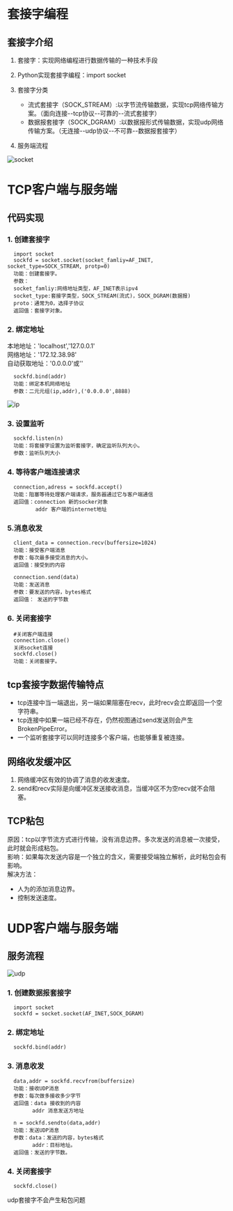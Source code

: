 # 套接字编程

## 套接字介绍

1. 套接字：实现网络编程进行数据传输的一种技术手段
2. Python实现套接字编程：import socket
3. 套接字分类

    - 流式套接字（SOCK_STREAM）:以字节流传输数据，实现tcp网络传输方案。（面向连接--tcp协议--可靠的--流式套接字）
    - 数据报套接字（SOCK_DGRAM）:以数据报形式传输数据，实现udp网络传输方案。（无连接--udp协议--不可靠--数据报套接字）

4. 服务端流程

![socket](./photo/socket_tcp.png)

# TCP客户端与服务端

## 代码实现

### 1. 创建套接字

      import socket
      sockfd = socket.socket(socket_famliy=AF_INET, socket_type=SOCK_STREAM, protp=0)
      功能：创建套接字。
      参数：
      socket_famliy:网络地址类型，AF_INET表示ipv4
      socket_type:套接字类型，SOCK_STREAM(流式)，SOCK_DGRAM(数据报)
      proto：通常为0，选择子协议
      返回值：套接字对象。

### 2. 绑定地址

本地地址：'localhost','127.0.0.1'  
网络地址：'172.12.38.98'  
自动获取地址：'0.0.0.0'或''

      sockfd.bind(addr)
      功能：绑定本机网络地址
      参数：二元元组(ip,addr),('0.0.0.0',8888)

![ip](./photo/ipbing.png)

### 3. 设置监听

      sockfd.listen(n)
      功能：将套接字设置为监听套接字，确定监听队列大小。
      参数：监听队列大小

### 4. 等待客户端连接请求

      connection,adress = sockfd.accept()
      功能：阻塞等待处理客户端请求，服务器通过它与客户端通信
      返回值：connection 新的socker对象
             addr 客户端的internet地址

### 5.消息收发

      client_data = connection.recv(buffersize=1024)
      功能：接受客户端消息
      参数：每次最多接受消息的大小。
      返回值：接受到的内容
      
      connection.send(data)
      功能：发送消息
      参数：要发送的内容，bytes格式
      返回值： 发送的字节数

### 6. 关闭套接字

      
      #关闭客户端连接
      connection.close()
      关闭socket连接
      sockfd.close()
      功能：关闭套接字。

## tcp套接字数据传输特点

- tcp连接中当一端退出，另一端如果阻塞在recv，此时recv会立即返回一个空字符串。
- tcp连接中如果一端已经不存在，仍然视图通过send发送则会产生BrokenPipeError。
- 一个监听套接字可以同时连接多个客户端，也能够重复被连接。

## 网络收发缓冲区

1. 网络缓冲区有效的协调了消息的收发速度。
2. send和recv实际是向缓冲区发送接收消息，当缓冲区不为空recv就不会阻塞。

## TCP粘包

原因：tcp以字节流方式进行传输，没有消息边界。多次发送的消息被一次接受，此时就会形成粘包。  
影响：如果每次发送内容是一个独立的含义，需要接受端独立解析，此时粘包会有影响。  
解决方法：

- 人为的添加消息边界。
- 控制发送速度。

# UDP客户端与服务端

## 服务流程

![udp](./photo/udp_server.png)

### 1. 创建数据报套接字

      import socket
      sockfd = socket.socket(AF_INET,SOCK_DGRAM)
### 2. 绑定地址
      sockfd.bind(addr)
### 3. 消息收发
      data,addr = sockfd.recvfrom(buffersize)
      功能：接收UDP消息
      参数：每次做多接收多少字节
      返回值：data 接收到的内容
            addr 消息发送方地址

      n = sockfd.sendto(data,addr)
      功能：发送UDP消息
      参数：data：发送的内容，bytes格式
            addr：目标地址。
      返回值：发送的字节数。

### 4. 关闭套接字
      sockfd.close()

udp套接字不会产生粘包问题



      